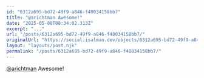 ```yaml
---
id: "6312a695-bd72-49f9-a846-f40034158bb7"
title: "@arichtman Awesome!"
date: "2025-05-08T08:34:02.313Z"
excerpt: "..."
url: "/posts/6312a695-bd72-49f9-a846-f40034158bb7/"
originalUrl: "https://social.isalman.dev/objects/6312a695-bd72-49f9-a846-f40034158bb7"
layout: "layouts/post.njk"
permalink: "/posts/6312a695-bd72-49f9-a846-f40034158bb7/"
---
```


<span><a href="https://eigenmagic.net/@arichtman">@<span>arichtman</span></a></span> Awesome!